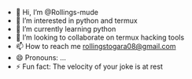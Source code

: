 - 👋 Hi, I’m @Rollings-mude
- 👀 I’m interested in python and termux 
- 🌱 I’m currently learning python 
- 💞️ I’m looking to collaborate on termux hacking tools
- 📫 How to reach me rollingstogara08@gmail.com 
- 😄 Pronouns: ...
- ⚡ Fun fact: The velocity of your joke is at rest

<!---
Rollings-mude/Rollings-mude is a ✨ special ✨ repository because its `README.md` (this file) appears on your GitHub profile.
You can click the Preview link to take a look at your changes.
--->
